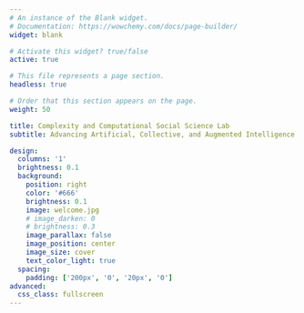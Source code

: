 ```yaml
---
# An instance of the Blank widget.
# Documentation: https://wowchemy.com/docs/page-builder/
widget: blank

# Activate this widget? true/false
active: true

# This file represents a page section.
headless: true

# Order that this section appears on the page.
weight: 50

title: Complexity and Computational Social Science Lab
subtitle: Advancing Artificial, Collective, and Augmented Intelligence

design:
  columns: '1'
  brightness: 0.1
  background:
    position: right
    color: '#666'
    brightness: 0.1
    image: welcome.jpg
    # image_darken: 0
    # brightness: 0.3
    image_parallax: false
    image_position: center
    image_size: cover
    text_color_light: true
  spacing:
    padding: ['200px', '0', '20px', '0']
advanced:
  css_class: fullscreen
---
```

